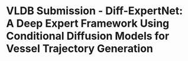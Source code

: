 # VLDB Submission - Diff-ExpertNet: A Deep Expert Framework Using Conditional Diffusion Models for Vessel Trajectory Generation
